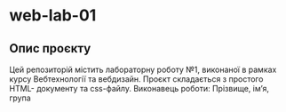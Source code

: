 # web-lab-01
## Опис проєкту
Цей репозиторій містить лабораторну роботу №1, виконаної в рамках
курсу Вебтехнології та вебдизайн. Проєкт складається з простого HTML-
документу та css-файлу.
Виконавець роботи: Прізвище, ім’я, група
